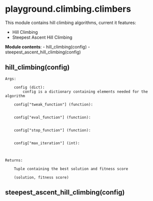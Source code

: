 # playground.climbing.climbers
This module contains hill climbing algorithms, current it features:

- Hill Climbing
- Steepest Ascent Hill Climbing

**Module contents**:
    - hill_climbing(config)
    - steepest_ascent_hill_climbing(config)


## hill_climbing(config)
    Args:

        config (dict):
            config is a dictionary containing elements needed for the algorithm

        config["tweak_function"] (function):


        config["eval_function"] (function):


        config["stop_function"] (function):


        config["max_iteration"] (int):



    Returns:

        Tuple containing the best solution and fitness score

        (solution, fitness score)


## steepest_ascent_hill_climbing(config)
